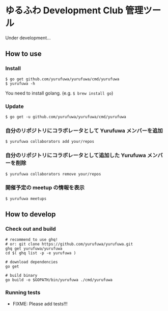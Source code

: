 # ゆるふわ Development Club 管理ツール

Under development...

## How to use

### Install

```
$ go get github.com/yurufuwa/yurufuwa/cmd/yurufuwa
$ yurufuwa -h
```

You need to install golang. (e.g. `$ brew install go`)

### Update

```
$ go get -u github.com/yurufuwa/yurufuwa/cmd/yurufuwa
```

### 自分のリポジトリにコラボレータとして Yurufuwa メンバーを追加

```
$ yurufuwa collaborators add your/repos
```

### 自分のリポジトリにコラボレータとして追加した Yurufuwa メンバーを削除

```
$ yurufuwa collaborators remove your/repos
```

### 開催予定の meetup の情報を表示

```
$ yurufuwa meetups
```

## How to develop

### Check out and build

```
# recommend to use ghq!
# or: git clone https://github.com/yurufuwa/yurufuwa.git
ghq get yurufuwa/yurufuwa
cd $( ghq list -p -e yurufuwa )

# download dependencies
go get

# build binary
go build -o $GOPATH/bin/yurufuwa ./cmd/yurufuwa
```

### Running tests

* FIXME: Please add tests!!!
